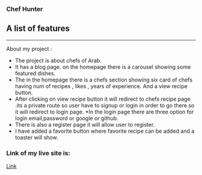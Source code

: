 ### Chef Hunter

## A list of features
***
About my project :
* The project is about chefs of Arab.
* It has a blog page. on the homepage there is a carousel showing some featured dishes.
* The in the homepage there is a chefs section showing six card of chefs having num of recipes , likes , years of experience. And a view recipe button.
* After clicking on view recipe button it will redirect to chefs recipe page .its a private route so user have to signup or login in order to go there.so it will redirect to login page.
*In the login page there are three option for login email,password or google or github.
* There is also a register page it will allow user to register.
* I have added a favorite button where favorite recipe can be added and a toaster will show. 

### Link of my live site is:

[Link](https://chefs-hunter-54e93.web.app/)